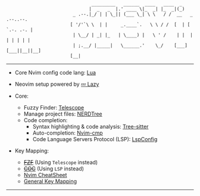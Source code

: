 ```
                                _________   ______  ____   ____  _                
                               |  _   _  |.' ____ \|_  _| |_  _|(_)               
                         _ .--.|_/ | | \_|| (___ \_| \ \   / /  __   _ .--..--.   
                        [ '/'`\ \  | |     _.____`.   \ \ / /  [  | [ `.-. .-. |  
                         | \__/ | _| |_   | \____) |   \ ' /    | |  | | | | | |  
                         | ;.__/ |_____|   \______.'    \_/    [___][___||__||__] 
                        [__|                                                      
```
---
- Core Nvim config code lang: [Lua](https://www.lua.org/)

- Neovim setup powered by [💤 Lazy](https://github.com/folke/lazy.nvim)
- Core:
    + Fuzzy Finder: [Telescope](https://github.com/nvim-telescope/telescope.nvim)
    + Manage project files: [NERDTree](https://github.com/preservim/nerdtree)
    + Code completion:
        * Syntax highlighting & code analysis: [Tree-sitter](https://github.com/nvim-treesitter/nvim-treesitter)
        * Auto-completion: [Nvim-cmp](https://github.com/hrsh7th/nvim-cmp)
        * Code Language Servers Protocol (LSP): [LspConfig](https://github.com/neovim/nvim-lspconfig)

- Key Mapping:
    + ~~[FZF](wiki/fzf.md)~~ (Using `Telescope` instead)
    + ~~[COC](wiki/coc.md)~~ (Using `LSP` instead)
    + [Nvim CheatSheet](wiki/cheatsheet.md)
    + [General Key Mapping](wiki/wiki.md)
---
